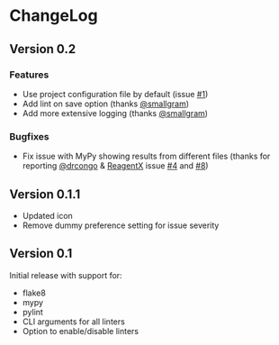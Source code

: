 # ChangeLog

## Version 0.2
### Features
- Use project configuration file by default (issue [#1](https://github.com/CasperCL/Python-Lint.novaextension/issues/1))
- Add lint on save option (thanks [@smallgram](https://github.com/smallgram))
- Add more extensive logging (thanks [@smallgram](https://github.com/smallgram))
### Bugfixes
- Fix issue with MyPy showing results from different files (thanks for reporting [@drcongo](https://github.com/drcongo) & [ReagentX](https://github.com/ReagentX) issue [#4](https://github.com/CasperCL/Python-Lint.novaextension/issues/4) and [#8](https://github.com/CasperCL/Python-Lint.novaextension/issues/8))

## Version 0.1.1
- Updated icon
- Remove dummy preference setting for issue severity

## Version 0.1
Initial release with support for:
- flake8
- mypy
- pylint
- CLI arguments for all linters
- Option to enable/disable linters

